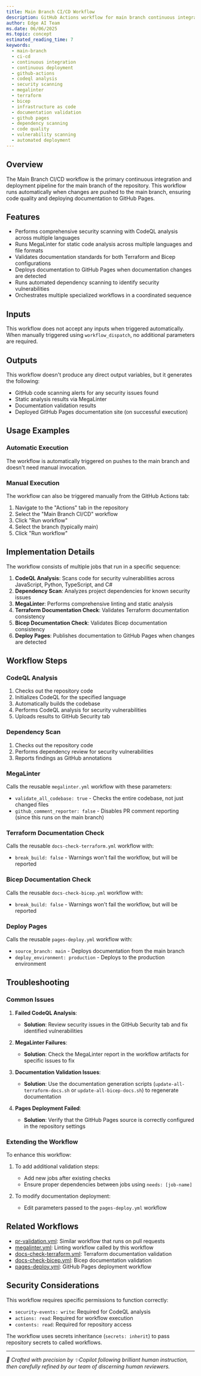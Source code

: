 ```yaml
---
title: Main Branch CI/CD Workflow
description: GitHub Actions workflow for main branch continuous integration and deployment processes
author: Edge AI Team
ms.date: 06/06/2025
ms.topic: concept
estimated_reading_time: 7
keywords:
  - main-branch
  - ci-cd
  - continuous integration
  - continuous deployment
  - github-actions
  - codeql analysis
  - security scanning
  - megalinter
  - terraform
  - bicep
  - infrastructure as code
  - documentation validation
  - github pages
  - dependency scanning
  - code quality
  - vulnerability scanning
  - automated deployment
---
```

## Overview

The Main Branch CI/CD workflow is the primary continuous integration and deployment pipeline for the main branch of the repository. This workflow runs automatically when changes are pushed to the main branch, ensuring code quality and deploying documentation to GitHub Pages.

## Features

- Performs comprehensive security scanning with CodeQL analysis across multiple languages
- Runs MegaLinter for static code analysis across multiple languages and file formats
- Validates documentation standards for both Terraform and Bicep configurations
- Deploys documentation to GitHub Pages when documentation changes are detected
- Runs automated dependency scanning to identify security vulnerabilities
- Orchestrates multiple specialized workflows in a coordinated sequence

## Inputs

This workflow does not accept any inputs when triggered automatically. When manually triggered using `workflow_dispatch`, no additional parameters are required.

## Outputs

This workflow doesn't produce any direct output variables, but it generates the following:

- GitHub code scanning alerts for any security issues found
- Static analysis results via MegaLinter
- Documentation validation results
- Deployed GitHub Pages documentation site (on successful execution)

## Usage Examples

### Automatic Execution

The workflow is automatically triggered on pushes to the main branch and doesn't need manual invocation.

### Manual Execution

The workflow can also be triggered manually from the GitHub Actions tab:

1. Navigate to the "Actions" tab in the repository
2. Select the "Main Branch CI/CD" workflow
3. Click "Run workflow"
4. Select the branch (typically main)
5. Click "Run workflow"

## Implementation Details

The workflow consists of multiple jobs that run in a specific sequence:

1. **CodeQL Analysis**: Scans code for security vulnerabilities across JavaScript, Python, TypeScript, and C#
2. **Dependency Scan**: Analyzes project dependencies for known security issues
3. **MegaLinter**: Performs comprehensive linting and static analysis
4. **Terraform Documentation Check**: Validates Terraform documentation consistency
5. **Bicep Documentation Check**: Validates Bicep documentation consistency
6. **Deploy Pages**: Publishes documentation to GitHub Pages when changes are detected

## Workflow Steps

### CodeQL Analysis

1. Checks out the repository code
2. Initializes CodeQL for the specified language
3. Automatically builds the codebase
4. Performs CodeQL analysis for security vulnerabilities
5. Uploads results to GitHub Security tab

### Dependency Scan

1. Checks out the repository code
2. Performs dependency review for security vulnerabilities
3. Reports findings as GitHub annotations

### MegaLinter

Calls the reusable `megalinter.yml` workflow with these parameters:

- `validate_all_codebase: true` - Checks the entire codebase, not just changed files
- `github_comment_reporter: false` - Disables PR comment reporting (since this runs on the main branch)

### Terraform Documentation Check

Calls the reusable `docs-check-terraform.yml` workflow with:

- `break_build: false` - Warnings won't fail the workflow, but will be reported

### Bicep Documentation Check

Calls the reusable `docs-check-bicep.yml` workflow with:

- `break_build: false` - Warnings won't fail the workflow, but will be reported

### Deploy Pages

Calls the reusable `pages-deploy.yml` workflow with:

- `source_branch: main` - Deploys documentation from the main branch
- `deploy_environment: production` - Deploys to the production environment

## Troubleshooting

### Common Issues

1. **Failed CodeQL Analysis**:
   - **Solution**: Review security issues in the GitHub Security tab and fix identified vulnerabilities

2. **MegaLinter Failures**:
   - **Solution**: Check the MegaLinter report in the workflow artifacts for specific issues to fix

3. **Documentation Validation Issues**:
   - **Solution**: Use the documentation generation scripts (`update-all-terraform-docs.sh` or `update-all-bicep-docs.sh`) to regenerate documentation

4. **Pages Deployment Failed**:
   - **Solution**: Verify that the GitHub Pages source is correctly configured in the repository settings

### Extending the Workflow

To enhance this workflow:

1. To add additional validation steps:
   - Add new jobs after existing checks
   - Ensure proper dependencies between jobs using `needs: [job-name]`

2. To modify documentation deployment:
   - Edit parameters passed to the `pages-deploy.yml` workflow

## Related Workflows

- [pr-validation.yml](./pr-validation.md): Similar workflow that runs on pull requests
- [megalinter.yml](./megalinter.md): Linting workflow called by this workflow
- [docs-check-terraform.yml](./docs-check-terraform.md): Terraform documentation validation
- [docs-check-bicep.yml](./docs-check-bicep.md): Bicep documentation validation
- [pages-deploy.yml](./pages-deploy.md): GitHub Pages deployment workflow

## Security Considerations

This workflow requires specific permissions to function correctly:

- `security-events: write`: Required for CodeQL analysis
- `actions: read`: Required for workflow execution
- `contents: read`: Required for repository access

The workflow uses secrets inheritance (`secrets: inherit`) to pass repository secrets to called workflows.

---

<!-- markdownlint-disable MD036 -->
*🤖 Crafted with precision by ✨Copilot following brilliant human instruction,
then carefully refined by our team of discerning human reviewers.*
<!-- markdownlint-enable MD036 -->

